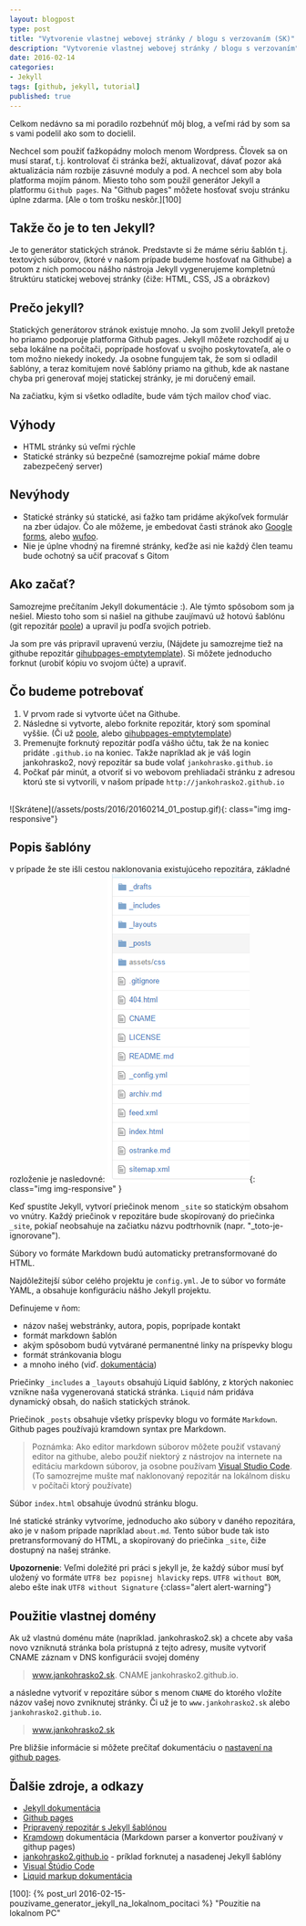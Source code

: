 ```yaml
---
layout: blogpost
type: post
title: "Vytvorenie vlastnej webovej stránky / blogu s verzovaním (SK)"
description: "Vytvorenie vlastnej webovej stránky / blogu s verzovaním"
date: 2016-02-14
categories:
- Jekyll
tags: [github, jekyll, tutorial]
published: true
---
```


Celkom nedávno sa mi poradilo rozbehnúť môj blog, a veľmi rád by som sa s vami podelil ako som to docielil.

Nechcel som použiť ťažkopádny moloch menom Wordpress. Človek sa on musí starať, t.j. kontrolovať či stránka beží, aktualizovať, dávať pozor aká aktualizácia nám rozbije zásuvné moduly a pod. A nechcel som aby bola platforma mojím pánom. Miesto toho som použil generátor Jekyll a platformu `Github pages`. Na "Github pages" môžete hosťovať svoju stránku úplne zdarma. [Ale o tom trošku neskôr.][100]

## Takže čo je to ten Jekyll?
Je to generátor statických stránok. Predstavte si že máme sériu šablón t.j. textových súborov, (ktoré v našom prípade budeme hosťovať na Githube) a potom z nich pomocou nášho nástroja Jekyll vygenerujeme kompletnú štruktúru statickej webovej stránky (čiže: HTML, CSS, JS a obrázkov)

## Prečo jekyll?
 Statických generátorov stránok existuje mnoho. Ja som zvolil Jekyll pretože ho priamo podporuje platforma Github pages. Jekyll môžete rozchodiť aj u seba lokálne na počítači, poprípade hosťovať u svojho poskytovateľa, ale o tom možno niekedy inokedy. Ja osobne fungujem tak, že som si odladil šablóny, a teraz komitujem nové šablóny priamo na github, kde ak nastane chyba pri generovať mojej statickej stránky, je mi doručený email.

 Na začiatku, kým si všetko odladíte, bude vám tých mailov choď viac.


## Výhody
- HTML stránky sú veľmi rýchle
- Statické stránky sú bezpečné (samozrejme pokiaľ máme dobre zabezpečený server)

## Nevýhody

- Statické stránky sú statické, asi ťažko tam pridáme akýkoľvek formulár na zber údajov. Čo ale môžeme, je embedovat časti stránok ako [Google forms][12], alebo [wufoo][11].
- Nie je úplne vhodný na firemné stránky, keďže asi nie každý člen teamu bude ochotný sa učiť pracovať s Gitom

## Ako začať?
Samozrejme prečítaním Jekyll dokumentácie :). Ale týmto spôsobom som ja nešiel. Miesto toho som si našiel na githube zaujímavú už hotovú šablónu (git repozitár [poole][2]) a upravil ju podľa svojich potrieb.

Ja som pre vás pripravil upravenú verziu, (Nájdete ju samozrejme tiež na githube repozitár [gihubpages-emptytemplate][1]). Si môžete jednoducho forknut (urobiť kópiu vo svojom účte) a upraviť.

## Čo budeme potrebovať
1. V prvom rade si vytvorte účet na Githube.
2. Následne si vytvorte, alebo forknite repozitár, ktorý som spomínal vyššie. (Či už [poole][2], alebo [gihubpages-emptytemplate][1])
3. Premenujte forknutý repozitár podľa vášho účtu, tak že na koniec pridáte `.github.io` na koniec. Takže napríklad ak je váš login jankohrasko2, nový repozitár sa bude volať `jankohrasko.github.io`
4. Počkať pár minút, a otvoriť si vo webovom prehliadači stránku z adresou ktorú ste si vytvorili, v našom prípade `http://jankohrasko2.github.io`

<br />
![Skrátene](/assets/posts/2016/20160214_01_postup.gif){: class="img img-responsive"}
<br />

## Popis šablóny
v prípade že ste išli cestou naklonovania existujúceho repozitára, základné rozloženie je nasledovné:
![Skrátene](/assets/posts/2016/20160214_02_rozloznie_repository.png){: class="img img-responsive" }
<br />

Keď spustíte Jekyll, vytvorí priečinok menom `_site` so statickým obsahom vo vnútry. Každý priečinok v repozitáre bude skopírovaný do priečinka `_site`, pokiaľ neobsahuje na začiatku názvu podtrhovnik (napr. "_toto-je-ignorovane").

Súbory vo formáte Markdown budú automaticky pretransformované do HTML.

Najdôležitejší súbor celého projektu je `config.yml`. Je to súbor vo formáte YAML, a obsahuje konfiguráciu nášho Jekyll projektu.

Definujeme v ňom:

- názov našej webstránky, autora, popis, poprípade kontakt
- formát markdown šablón
- akým spôsobom budú vytvárané permanentné linky na príspevky blogu
- formát stránkovania blogu
- a mnoho iného (viď. [dokumentácia][10])

Priečinky `_includes` a `_layouts` obsahujú Liquid šablóny, z ktorých nakoniec vznikne naša vygenerovaná statická stránka. `Liquid` nám pridáva dynamický obsah, do našich statických stránok.

Priečinok `_posts` obsahuje všetky príspevky blogu vo formáte `Markdown`. Github pages používajú kramdown syntax pre Markdown.

> Poznámka: Ako editor markdown súborov môžete použiť vstavaný editor na githube, alebo použiť niektorý z nástrojov na internete na editáciu markdown súborov, ja osobne používam [Visual Studio Code][8]. (To samozrejme mušte mať naklonovaný repozitár na lokálnom disku v počítači ktorý používate)

Súbor `index.html` obsahuje úvodnú stránku blogu.

Iné statické stránky vytvoríme, jednoducho ako súbory v daného repozitára, ako je v našom prípade napríklad `about.md`. Tento súbor bude tak isto pretransformovaný do HTML, a skopírovaný do priečinka `_site`, čiže dostupný na našej stránke.

**Upozornenie**: Veľmi doležité pri práci s jekyll je, že každý súbor musí byť uložený vo formáte `UTF8 bez popisnej hlavicky` reps. `UTF8 without BOM`, alebo ešte inak `UTF8 without Signature`
{:class="alert alert-warning"}


<!--# Prisposobenie stranky-->

## Použitie vlastnej domény

Ak už vlastnú doménu máte (napríklad. jankohrasko2.sk) a chcete aby vaša novo vzniknutá stránka bola prístupná z tejto adresy, musíte vytvoriť CNAME záznam v DNS konfigurácii svojej domény

> www.jankohrasko2.sk.                    CNAME	jankohrasko2.github.io.

a následne vytvoriť v repozitáre súbor s menom `CNAME` do ktorého vložíte názov vašej novo zvniknutej stránky. Či už je to `www.jankohrasko2.sk` alebo `jankohrasko2.github.io`.  

> www.jankohrasko2.sk

Pre bližšie informácie si môžete prečítať dokumentáciu o [nastavení na github pages][3].

## Ďalšie zdroje, a odkazy
- [Jekyll dokumentácia][4]
- [Github pages][5]
- [Pripravený repozitár s Jekyll šablónou][1]
- [Kramdown][6] dokumentácia (Markdown parser a konvertor používaný v githup pages)
- [jankohrasko2.github.io][7] - príklad forknutej a nasadenej Jekyll šablóny
- [Visual Štúdio Code][8]
- [Liquid markup dokumentácia][9]




[1]: https://github.com/zemacik/gihubpages-emptytemplate "gihubpages-emptytemplate"
[2]: https://github.com/poole/poole "poole"
[3]: https://help.github.com/articles/setting-up-a-custom-domain-with-github-pages/ "nastavení na github pages"
[4]: https://jekyllrb.com/docs/home/ "Jekyll dokumentácia"
[5]: https://pages.github.com/ "Github pages"
[6]: http://kramdown.gettalong.org/documentation.html "Kramdown"
[7]: https://jankohrasko2.github.io/ "jankohrasko2.github.io"
[8]: https://code.visualstudio.com/ "Visual Štúdio Code"
[9]: http://liquidmarkup.org/ "Liquid markup dokumentácia"
[10]: http://jekyllrb.com/docs/configuration/ "Jekyll konfigurácia"
[11]: http://www.wufoo.com/ "wufoo"
[12]: https://www.google.sk/intl/sk/forms/about/ "Google forms"
[100]: {% post_url 2016-02-15-pouzivame_generator_jekyll_na_lokalnom_pocitaci %} "Pouzitie na lokalnom PC"